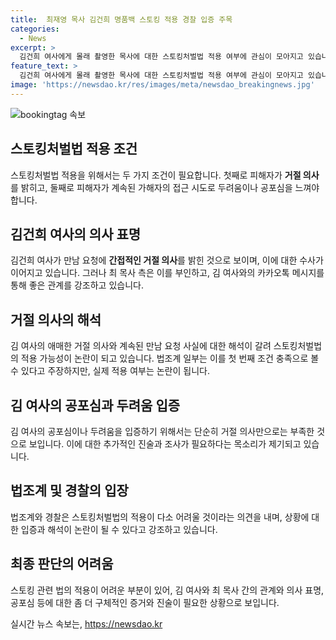 ```yaml
---
title:  최재영 목사 김건희 명품백 스토킹 적용 경찰 입증 주목
categories:
  - News
excerpt: >
  김건희 여사에게 몰래 촬영한 목사에 대한 스토킹처벌법 적용 여부에 관심이 모아지고 있습니다. 목사는 여사에게 만남을 요청하고 명품가방을 전달하는 장면을 몰래 촬영했으며, 이에 대한 혐의를 강력히 부인했습니다. 스토킹범죄가 성립되려면 피해자의 거절 의사와 공포심을 느낄 정도의 접근이 필요한데, 관련하여 경찰은 여사의 간접적인 거절 의사와 두려움을 입증해야 합니다. 법조계에서 스토킹처벌법 적용이 어려울 것이라는 분석이 나오고 있습니다.
feature_text: >
  김건희 여사에게 몰래 촬영한 목사에 대한 스토킹처벌법 적용 여부에 관심이 모아지고 있습니다. 목사는 여사에게 만남을 요청하고 명품가방을 전달하는 장면을 몰래 촬영했으며, 이에 대한 혐의를 강력히 부인했습니다. 스토킹범죄가 성립되려면 피해자의 거절 의사와 공포심을 느낄 정도의 접근이 필요한데, 관련하여 경찰은 여사의 간접적인 거절 의사와 두려움을 입증해야 합니다. 법조계에서 스토킹처벌법 적용이 어려울 것이라는 분석이 나오고 있습니다.
image: 'https://newsdao.kr/res/images/meta/newsdao_breakingnews.jpg'
---
```


<p><img src="https://newsdao.kr/res/images/meta/newsdao_breakingnews.jpg" alt="bookingtag 속보" /></p>

<h2 data-ke-size="size26">스토킹처벌법 적용 조건</h2>

<p data-ke-size="size16">스토킹처벌법 적용을 위해서는 두 가지 조건이 필요합니다. 첫째로 피해자가 <b>거절 의사</b>를 밝히고, 둘째로 피해자가 계속된 가해자의 접근 시도로 두려움이나 공포심을 느껴야 합니다.</p>

<h2 data-ke-size="size26">김건희 여사의 의사 표명</h2>

<p data-ke-size="size16">김건희 여사가 만남 요청에 <b>간접적인 거절 의사</b>를 밝힌 것으로 보이며, 이에 대한 수사가 이어지고 있습니다. 그러나 최 목사 측은 이를 부인하고, 김 여사와의 카카오톡 메시지를 통해 좋은 관계를 강조하고 있습니다.</p>

<h2 data-ke-size="size26">거절 의사의 해석</h2>

<p data-ke-size="size16">김 여사의 애매한 거절 의사와 계속된 만남 요청 사실에 대한 해석이 갈려 스토킹처벌법의 적용 가능성이 논란이 되고 있습니다. 법조계 일부는 이를 첫 번째 조건 충족으로 볼 수 있다고 주장하지만, 실제 적용 여부는 논란이 됩니다.</p>

<h2 data-ke-size="size26">김 여사의 공포심과 두려움 입증</h2>

<p data-ke-size="size16">김 여사의 공포심이나 두려움을 입증하기 위해서는 단순히 거절 의사만으로는 부족한 것으로 보입니다. 이에 대한 추가적인 진술과 조사가 필요하다는 목소리가 제기되고 있습니다.</p>

<h2 data-ke-size="size26">법조계 및 경찰의 입장</h2>

<p data-ke-size="size16">법조계와 경찰은 스토킹처벌법의 적용이 다소 어려울 것이라는 의견을 내며, 상황에 대한 입증과 해석이 논란이 될 수 있다고 강조하고 있습니다.</p>

<h2 data-ke-size="size26">최종 판단의 어려움</h2>

<p data-ke-size="size16">스토킹 관련 법의 적용이 어려운 부분이 있어, 김 여사와 최 목사 간의 관계와 의사 표명, 공포심 등에 대한 좀 더 구체적인 증거와 진술이 필요한 상황으로 보입니다.</p>
실시간 뉴스 속보는, <a href="https://newsdao.kr" rel="dofollow">https://newsdao.kr</a>


